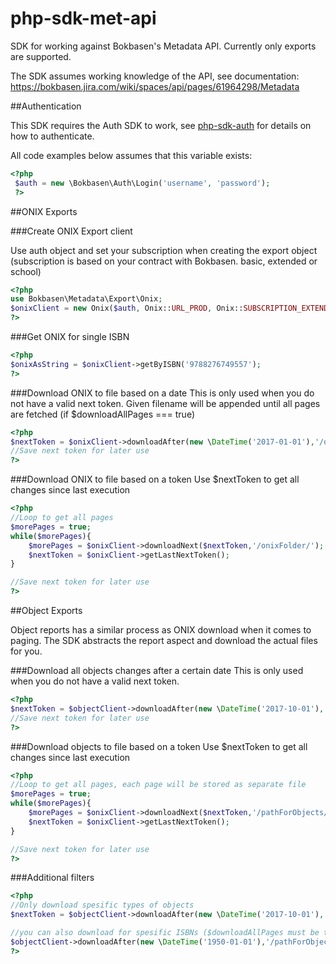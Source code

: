 # php-sdk-met-api
SDK for working against Bokbasen's Metadata API. Currently only exports are supported.

The SDK assumes working knowledge of the API, see documentation: https://bokbasen.jira.com/wiki/spaces/api/pages/61964298/Metadata


##Authentication

This SDK requires the Auth SDK to work, see [php-sdk-auth](https://github.com/Bokbasen/php-sdk-auth) for details on how to authenticate. 

All code examples below assumes that this variable exists: 

```php
<?php
 $auth = new \Bokbasen\Auth\Login('username', 'password');
 ?>
```

##ONIX Exports

###Create ONIX Export client

Use auth object and set your subscription when creating the export object (subscription is based on your contract with Bokbasen. basic, extended or school)

```php
<?php
use Bokbasen\Metadata\Export\Onix;
$onixClient = new Onix($auth, Onix::URL_PROD, Onix::SUBSCRIPTION_EXTENDED);
?>
```


###Get ONIX for single ISBN
```php
<?php
$onixAsString = $onixClient->getByISBN('9788276749557');
?>
```

###Download ONIX to file based on a date
This is only used when you do not have a valid next token. Given filename will be appended until all pages are fetched (if $downloadAllPages === true)

```php
<?php
$nextToken = $onixClient->downloadAfter(new \DateTime('2017-01-01'),'/onixFolder/');
//Save next token for later use
?>
```

###Download ONIX to file based on a token
Use $nextToken to get all changes since last execution

```php
<?php
//Loop to get all pages
$morePages = true;
while($morePages){
	$morePages = $onixClient->downloadNext($nextToken,'/onixFolder/');
	$nextToken = $onixClient->getLastNextToken();
}

//Save next token for later use
?>
```

##Object Exports

Object reports has a similar process as ONIX download when it comes to paging. The SDK abstracts the report aspect and download the actual files for you.

###Download all objects changes after a certain date
This is only used when you do not have a valid next token.

```php
<?php
$nextToken = $objectClient->downloadAfter(new \DateTime('2017-10-01'),'/pathForObjects/');
//Save next token for later use
?>
```

###Download objects to file based on a token
Use $nextToken to get all changes since last execution

```php
<?php
//Loop to get all pages, each page will be stored as separate file
$morePages = true;
while($morePages){
	$morePages = $onixClient->downloadNext($nextToken,'/pathForObjects/');
	$nextToken = $onixClient->getLastNextToken();
}

//Save next token for later use
?>
```

###Additional filters
```php
<?php
//Only download spesific types of objects
$nextToken = $objectClient->downloadAfter(new \DateTime('2017-10-01'),'/pathForObjects/',[\Bokbasen\Metadata\Export\Object::OBJECT_TYPE_AUDIO_SAMPLE,\Bokbasen\Metadata\Export\Object::OBJECT_COVER_IMAGE_SMALL]);

//you can also download for spesific ISBNs ($downloadAllPages must be true for this to work, and ensure to set a old date)
$objectClient->downloadAfter(new \DateTime('1950-01-01'),'/pathForObjects/',[\Bokbasen\Metadata\Export\Object::OBJECT_TYPE_AUDIO_SAMPLE,\Bokbasen\Metadata\Export\Object::OBJECT_COVER_IMAGE_SMALL],true,['9788251824491','9788215012520']);
?>
```

